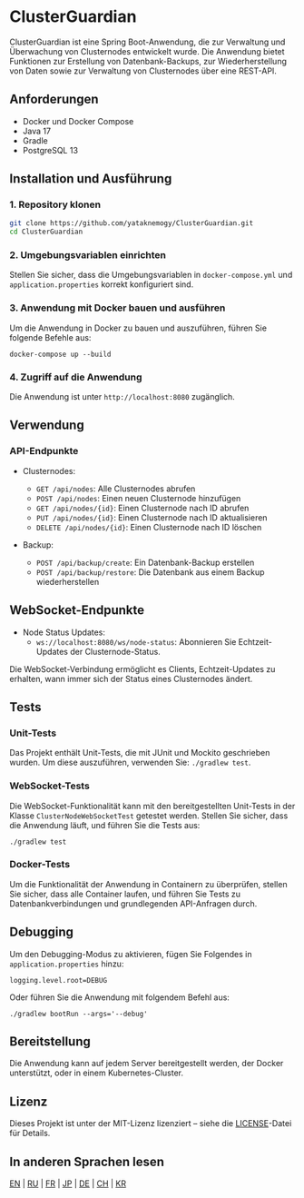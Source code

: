 # ClusterGuardian

ClusterGuardian ist eine Spring Boot-Anwendung, die zur Verwaltung und Überwachung von Clusternodes entwickelt wurde. Die Anwendung bietet Funktionen zur Erstellung von Datenbank-Backups, zur Wiederherstellung von Daten sowie zur Verwaltung von Clusternodes über eine REST-API.

## Anforderungen

- Docker und Docker Compose
- Java 17
- Gradle
- PostgreSQL 13

## Installation und Ausführung

### 1. Repository klonen

```bash
git clone https://github.com/yataknemogy/ClusterGuardian.git
cd ClusterGuardian
```

### 2. Umgebungsvariablen einrichten
Stellen Sie sicher, dass die Umgebungsvariablen in `docker-compose.yml` und  `application.properties` korrekt konfiguriert sind.

### 3. Anwendung mit Docker bauen und ausführen

Um die Anwendung in Docker zu bauen und auszuführen, führen Sie folgende Befehle aus:


`
docker-compose up --build
`

### 4. Zugriff auf die Anwendung

Die Anwendung ist unter `http://localhost:8080` zugänglich.

## Verwendung

### API-Endpunkte

- Clusternodes:
    - `GET /api/nodes`: Alle Clusternodes abrufen
    - `POST /api/nodes`: Einen neuen Clusternode hinzufügen
    - `GET /api/nodes/{id}`: Einen Clusternode nach ID abrufen
    - `PUT /api/nodes/{id}`: Einen Clusternode nach ID aktualisieren
    - `DELETE /api/nodes/{id}`: Einen Clusternode nach ID löschen

-  Backup:
    - `POST /api/backup/create`: Ein Datenbank-Backup erstellen
    - `POST /api/backup/restore`: Die Datenbank aus einem Backup wiederherstellen

## WebSocket-Endpunkte
- Node Status Updates:
    - `ws://localhost:8080/ws/node-status`: Abonnieren Sie Echtzeit-Updates der Clusternode-Status.

Die WebSocket-Verbindung ermöglicht es Clients, Echtzeit-Updates zu erhalten, wann immer sich der Status eines Clusternodes ändert.

## Tests

### Unit-Tests


Das Projekt enthält Unit-Tests, die mit JUnit und Mockito geschrieben wurden. Um diese auszuführen, verwenden Sie: `./gradlew test`.

### WebSocket-Tests

Die WebSocket-Funktionalität kann mit den bereitgestellten Unit-Tests in der Klasse `ClusterNodeWebSocketTest` getestet werden. Stellen Sie sicher, dass die Anwendung läuft, und führen Sie die Tests aus:

`
./gradlew test
`

### Docker-Tests

Um die Funktionalität der Anwendung in Containern zu überprüfen, stellen Sie sicher, dass alle Container laufen, und führen Sie Tests zu Datenbankverbindungen und grundlegenden API-Anfragen durch.

## Debugging

Um den Debugging-Modus zu aktivieren, fügen Sie Folgendes in `application.properties` hinzu:

```
logging.level.root=DEBUG
```

Oder führen Sie die Anwendung mit folgendem Befehl aus:

`
./gradlew bootRun --args='--debug'
`

## Bereitstellung

Die Anwendung kann auf jedem Server bereitgestellt werden, der Docker unterstützt, oder in einem Kubernetes-Cluster.

## Lizenz

Dieses Projekt ist unter der MIT-Lizenz lizenziert – siehe die [LICENSE](/LICENSE.md)-Datei für Details.

## In anderen Sprachen lesen

[EN](/README.md) | [RU](README_RU.md) | [FR](README_FR.md) | [JP](README_JP.md) | [DE](README_DE.md) | [CH](README_CH.md) | [KR](README_KR.md)